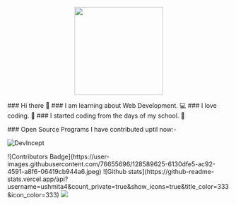 <p align="center"><img src="https://media.giphy.com/media/du3J3cXyzhj75IOgvA/giphy.gif" width="200" height="200" /></img></p>
<p>
### Hi there 👋
### I am learning about Web Development. 💻
### I love coding. 💖
### I started coding from the days of my school. 🎒
  </p>
### Open Source Programs I have contributed uptil now:-
<p><img src="https://github.com/Ayush7614/Instatags/blob/master/devincept.gif" alt="DevIncept" /></img></p>
![Contributors Badge](https://user-images.githubusercontent.com/76655696/128589625-6130dfe5-ac92-4591-a8f6-06419cb944a6.jpeg)
![Github stats](https://github-readme-stats.vercel.app/api?username=ushmita4&count_private=true&show_icons=true&title_color=333&icon_color=333)

<img src="https://komarev.com/ghpvc/?username=ushmita4">
<!--
**ushmita4/ushmita4** is a ✨ _special_ ✨ repository because its `README.md` (this file) appears on your GitHub profile.

Here are some ideas to get you started:

- 🔭 I’m currently working on ...
- 🌱 I’m currently learning ...
- 👯 I’m looking to collaborate on ...
- 🤔 I’m looking for help with ...
- 💬 Ask me about ...
- 📫 How to reach me: ...
- 😄 Pronouns: ...
- ⚡ Fun fact: ...
![Github stats](https://github-readme-stats.vercel.app/api?username=ushmita4&count_private=true&show_icons=true&title_color=333&icon_color=333)
-->
![Github stats](https://github-readme-stats.vercel.app/api?username=ushmita4&count_private=true&show_icons=true&title_color=333&icon_color=333)
